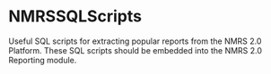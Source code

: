 # NMRSSQLScripts
Useful SQL scripts for extracting popular reports from the NMRS 2.0 Platform.
These SQL scripts should be embedded into the NMRS 2.0 Reporting module.
